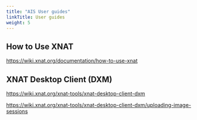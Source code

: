 ```yaml
---
title: "AIS User guides"
linkTitle: User guides
weight: 5
---
```


## How to Use XNAT

<https://wiki.xnat.org/documentation/how-to-use-xnat>

## XNAT Desktop Client (DXM)

<https://wiki.xnat.org/xnat-tools/xnat-desktop-client-dxm>

<https://wiki.xnat.org/xnat-tools/xnat-desktop-client-dxm/uploading-image-sessions>
